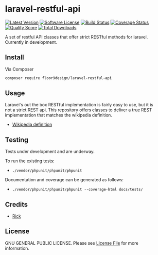 # laravel-restful-api

[![Latest Version](https://img.shields.io/github/release/elb98rm/laravel-restful-api.svg?style=plastic)](https://github.com/elb98rm/laravel-restful-api/releases)
[![Software License](https://img.shields.io/badge/license-MIT-brightgreen.svg?style=plastic)](LICENSE.md)
[![Build Status](https://img.shields.io/travis/laravel-restful-api/master.svg?style=plastic)](https://travis-ci.org/elb98rm/laravel-restful-api)
[![Coverage Status](https://img.shields.io/scrutinizer/coverage/g/laravel-restful-api/laravel-restful-api.svg?style=plastic)](https://scrutinizer-ci.com/g/floor9design/laravel-restful-api/code-structure)
[![Quality Score](https://img.shields.io/scrutinizer/g/laravel-restful-api/laravel-restful-api.svg?style=plastic)](https://scrutinizer-ci.com/g/floor9design/laravel-restful-api)
[![Total Downloads](https://img.shields.io/packagist/dt/league/laravel-restful-api.svg?style=plastic)](https://packagist.org/packages/league/laravel-restful-api)

A set of restful API classes that offer strict RESTful methods for laravel. Currently in development.

## Install

Via Composer

``` bash
composer require floor9design/laravel-restful-api
```

## Usage

Laravel's out the box RESTful implementation is fairly easy to use, but it is not a strict REST api. This repository
offers classes to deliver a true REST implementation that matches the wikipedia definition.

* [Wikipedia definition](https://en.wikipedia.org/wiki/Representational_state_transfer#Relationship_between_URI_and_HTTP_methods) 


## Testing

Tests under development and are underway.

To run the existing tests: 

* `./vendor/phpunit/phpunit/phpunit`

Documentation and coverage can be generated as follows:

* `./vendor/phpunit/phpunit/phpunit --coverage-html docs/tests/`

## Credits

- [Rick](https://github.com/elb98rm)

## License

GNU GENERAL PUBLIC LICENSE. Please see [License File](LICENSE.md) for more information.
